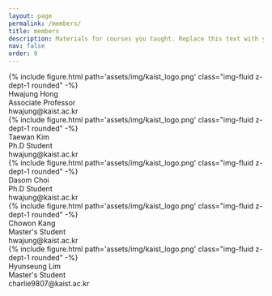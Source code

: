 ```yaml
---
layout: page
permalink: /members/
title: members
description: Materials for courses you taught. Replace this text with your description.
nav: false
order: 0
---
```


<!-- _pages/members.md -->
<div class="members">
    <div class="member">
        <div class="image">
            {% include figure.html 
              path='assets/img/kaist_logo.png'
              class="img-fluid z-dept-1 rounded" -%}
        </div>
        <div class="name">
            Hwajung Hong
        </div>
        <div class="position">
            Associate Professor
        </div>
        <div class="mail">
            hwajung@kaist.ac.kr
        </div>
    </div>
        <div class="member">
        <div class="image">
            {% include figure.html 
              path='assets/img/kaist_logo.png'
              class="img-fluid z-dept-1 rounded" -%}
        </div>
        <div class="name">
            Taewan Kim
        </div>
        <div class="position">
            Ph.D Student
        </div>
        <div class="mail">
            hwajung@kaist.ac.kr
        </div>
    </div>
        <div class="member">
        <div class="image">
            {% include figure.html 
              path='assets/img/kaist_logo.png'
              class="img-fluid z-dept-1 rounded" -%}
        </div>
        <div class="name">
            Dasom Choi
        </div>
        <div class="position">
            Ph.D Student
        </div>
        <div class="mail">
            hwajung@kaist.ac.kr
        </div>
    </div>
        <div class="member">
        <div class="image">
            {% include figure.html 
              path='assets/img/kaist_logo.png'
              class="img-fluid z-dept-1 rounded" -%}
        </div>
        <div class="name">
            Chowon Kang
        </div>
        <div class="position">
            Master's Student
        </div>
        <div class="mail">
            hwajung@kaist.ac.kr
        </div>
    </div>
        <div class="member">
        <div class="image">
            {% include figure.html 
              path='assets/img/kaist_logo.png'
              class="img-fluid z-dept-1 rounded" -%}
        </div>
        <div class="name">
            Hyunseung Lim
        </div>
        <div class="position">
            Master's Student
        </div>
        <div class="mail">
            charlie9807@kaist.ac.kr
        </div>
    </div>
</div>